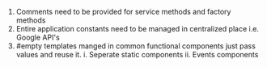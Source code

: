 1. Comments need to be provided for service methods and factory methods
2. Entire application constants need to be managed in centralized place 
   i.e. Google API's 
3. #empty templates manged in common functional components just pass values and reuse it.
   i. Seperate static components 
   ii. Events components 
